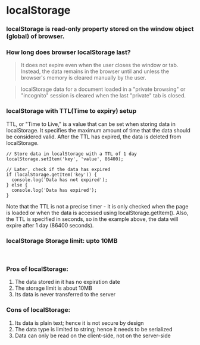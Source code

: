 # localStorage

### localStorage is read-only property stored on the window object (global) of browser.

### How long does browser localStorage last?

> It does not expire even when the user closes the window or tab. Instead, the data remains in the browser until and unless the browser's memory is cleared manually by the user.

> localStorage data for a document loaded in a "private browsing" or "incognito" session is cleared when the last "private" tab is closed.

### localStorage with TTL(Time to expiry) setup

TTL, or "Time to Live," is a value that can be set when storing data in localStorage. It specifies the maximum amount of time that the data should be considered valid. After the TTL has expired, the data is deleted from localStorage.

```
// Store data in localStorage with a TTL of 1 day
localStorage.setItem('key', 'value', 86400);

// Later, check if the data has expired
if (localStorage.getItem('key')) {
  console.log('Data has not expired');
} else {
  console.log('Data has expired');
}
```

Note that the TTL is not a precise timer - it is only checked when the page is loaded or when the data is accessed using localStorage.getItem(). Also, the TTL is specified in seconds, so in the example above, the data will expire after 1 day (86400 seconds).

### localStorage Storage limit: upto 10MB

<br>

### Pros of localStorage:

1. The data stored in it has no expiration date
2. The storage limit is about 10MB
3. Its data is never transferred to the server

### Cons of localStorage:

1. Its data is plain text; hence it is not secure by design
2. The data type is limited to string; hence it needs to be serialized
3. Data can only be read on the client-side, not on the server-side
